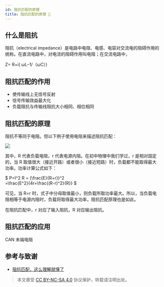 ```yaml
---
id: 阻抗匹配的原理
title: 阻抗匹配的原理 🚧
---
```


## 什么是阻抗

阻抗（electrical impedance）是电路中电阻、电感、电容对交流电的阻碍作用的统称。在直流电路中，对电流的阻碍作用叫电阻；在交流电路中，

Z= R+i( ωL–1/（ωC）)

## 阻抗匹配的作用

- 使传输线上无信号反射
- 信号传输效益最大化
- 负载阻抗与传输线阻抗大小相同、相位相同

## 阻抗匹配的原理

阻抗不等同于电阻。但以下例子使用电阻来描述阻抗匹配：

![](https://cos.wiki-power.com/img/20210831090136.png)

其中，R 代表负载电阻，r 代表电源内阻。在初中物理中我们学过，r 是相对固定的，当 R 取值很大（接近开路）或者很小（接近短路）时，负载都不能取得最大功率。功率计算公式如下：

$
P=I^2 R = (\frac{E}{R+r})^2  
=\frac{E^2}{4r+\frac{(R-r)^2}{R}}
$

可见，当 R=r 时，式子中分母取值最小，则负载所取功率最大。所以，当负载电阻相等于电源内阻时，负载将取得最大功率，阻抗匹配原理也是如此。

在阻抗匹配中，r 对应了输入阻抗，R 对应输出阻抗。

## 阻抗匹配的应用

CAN 末端电阻

## 参考与致谢

- [阻抗匹配，这么理解就懂了](https://zhuanlan.zhihu.com/p/147597588)

 > 本文章受 [CC BY-NC-SA 4.0](https://creativecommons.org/licenses/by/4.0/deed.zh) 协议保护，转载请注明出处。
